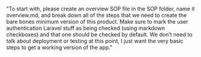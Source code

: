 "To start with, please create an overview SOP file in the SOP folder, name it overview.md, and break down all of the steps that we need to create the bare bones minimum version of this product. Make sure to mark the user authentication Laravel stuff as being checked (using markdown checkboxes) and that one should be checked by default. We don’t need to talk about deployment or testing at this point, I just want the very basic steps to get a working version of the app."
